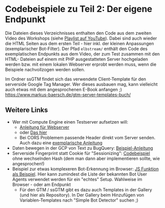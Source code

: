 # Codebeispiele zu Teil 2: Der eigene Endpunkt

Die Dateien dieses Verzeichnisses enthalten den Code aus dem zweiten Video des Workshops (siehe [Playlist auf YouTube](https://www.youtube.com/watch?v=juzaUNb55t4&list=PLoPHZR6Jh3an0Rw_8gFQolsaQULKbvoEC)). Dabei sind auch wieder die HTML Seiten aus dem ersten Teil - hier inkl. der kleinen Anpassungen (exemplarischer Bot-Filter). 
Der Pfad `elbstream/` enthält den Code des exemplatischen Endpunkts aus dem Video, der zum Test zusammen mit den HTML- Dateien auf einem mit PHP ausgestatteten Server hochgeladen werden bzw. mit einem lokalen Webserver erprobt werden muss, wenn die Beispiele nachvollzogen werden sollen. 

Im Ordner ssGTM findet sich das verwendete Client-Template für den serverside Google Tag Manager. Wer dieses ausbauen mag, kann vielleicht auch etwas mit dem angesprochenen E-Book anfangen ;) https://www.markus-baersch.de/gtm-server-templates-buch/ 

## Weitere Links
- Wer mit Compute Engine einen Testserver aufsetzen will: 
  - [Anleitung für Webserver](https://cloud.google.com/community/tutorials/setting-up-lamp) 
  - oder [Das hier](https://console.cloud.google.com/marketplace/product/jetware/lamp7)
  - Bei CORS Problemem passende Header direkt vom Server senden. Auch dazu eine [exemplarische Anleitung](https://techexpert.tips/apache/apache-add-header/)
- Daten bewegen in der GCP von Text zu BugQuery: [Beispiel-Anleitung](https://www.ternarydata.com/news/use-python-and-google-cloud-to-schedule-a-file-download-and-load-into-bigquery-3p3aw)
- Serverside Fingerprint statt Cookie für "Sessionizing": [Codebeispiel](https://gist.github.com/mbaersch/e492ecfa1802b9736fefcc983b8b557f#file-getclient2-php) ohne wechselnden Hash (dem man dann aber implementieren sollte, wie angesprochen!)
- Beispiel zur etwas komplexeren Bot-Erkennung im Browser: [JS Funktion als Beispiel](https://gist.github.com/mbaersch/117faa0513ebbcbeeeb8d2dbe83168f0). Hier kann zumindest die Liste der bekannten Bot User Agents verwendet werden für ein "echtes" Setup. Wahlweise im Browser - oder am Endpunkt
  - Für den GTM / ssGTM gibt es dazu auch Templates in der Gallery (und hier als Repository). In Der Gallery beim Hinzufügen von Variablen-Templates nach "Simple Bot Detector" suchen ;)    
